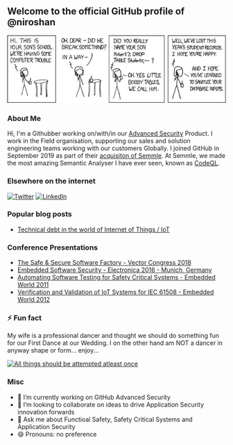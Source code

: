 ## Welcome to the official GitHub profile of @niroshan

![Little Bobby Tables](https://github.com/niroshan/niroshan/blob/master/xkcd-sql-injection.jpg)

### About Me

Hi, I'm a Githubber working on/with/in our [Advanced Security](https://github.com/features/security) Product. I work in the Field organisation, supporting our sales and solution engineering teams working with our customers Globally. I joined GitHub in September 2019 as part of their [acquisiton of Semmle](https://github.blog/2019-09-18-github-welcomes-semmle/). At Semmle, we made the most amazing Semantic Analyser I have ever seen, known as [CodeQL](https://securitylab.github.com/tools/codeql).


### Elsewhere on the internet

[![Twitter](https://user-images.githubusercontent.com/282759/84680160-40c90c80-af00-11ea-8390-bb86858c5fa5.png)](https://twitter.com/nirocr) 
[![LinkedIn](https://user-images.githubusercontent.com/282759/84680162-4161a300-af00-11ea-912c-8f32e5cc1676.png)](https://www.linkedin.com/in/niroshanr/)

### Popular blog posts

* [Technical debt in the world of Internet of Things / IoT](https://www.coderskitchen.com/technical-debt-in-the-world-of-internet-of-things-iot/)

### Conference Presentations

* [The Safe & Secure Software Factory - Vector Congress 2018](https://www.youtube.com/watch?v=3qVZx3ZCltk)
* [Embedded Software Security - Electronica 2016 - Munich, Germany](http://www.youtube.com/watch?v=BF2QwHuxXcU "Niroshan Rajadurai - Software Security - Electronica 2016 - Munich, Germany") 
* [Automating Software Testing for Safety Critical Systems - Embedded World 2011](https://www.youtube.com/watch?v=M3c-QdfvUBM&t)
* [Verification and Validation of IoT Systems for IEC 61508 - Embedded World 2012](https://www.youtube.com/watch?v=0N64ESf6VQY&t)

### ⚡ Fun fact

My wife is a professional dancer and thought we should do something fun for our First Dance at our Wedding. I on the other hand am NOT a dancer in anyway shape or form... enjoy...

[![All things should be attempted atleast once](http://img.youtube.com/vi/zHpONO7pcEQ/0.jpg)](http://www.youtube.com/watch?v=zHpONO7pcEQ "All things should be attempted atleast once!")

### Misc

- 🔭 I’m currently working on GitHub Advanced Security
- 👯 I’m looking to collaborate on ideas to drive Application Security innovation forwards
- 💬 Ask me about Functioal Safety, Safety Critical Systems and Application Security
- 😄 Pronouns: no preference
